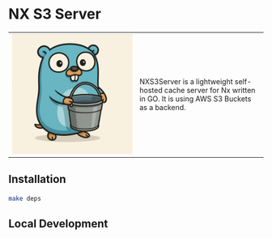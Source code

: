 # NX S3 Server

<table>
    <tr>
        <td width="50%">
            <img src="image.png" width="400px">
    </td>
    <td width="50%">
        NXS3Server is a lightweight self-hosted cache server for Nx written in GO. It is using AWS S3 Buckets as a backend.
    </td>
    </tr>
</table>

## Installation

```sh
make deps
```

## Local Development
